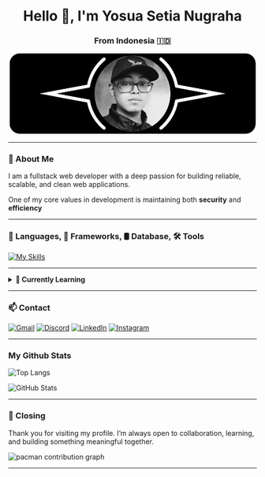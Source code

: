<h1 align="center">Hello 👋, I'm Yosua Setia Nugraha</h1>
<h3 align="center">From Indonesia 🇮🇩</h3>

![Yosua Setia](img/header.png)

---

### 💫 About Me

I am a fullstack web developer with a deep passion for building reliable, scalable, and clean web applications.

One of my core values in development is maintaining both **security** and **efficiency**

---

### 🧠 Languages, 🧱 Frameworks, 🛢️ Database, 🛠️ Tools

<p>

[![My Skills](https://skillicons.dev/icons?i=php,css,js,laravel,react,mysql,postgresql,figma,postman,docker)](https://skillicons.dev)

</p>

---

<details>
<summary><strong>🔐 Currently Learning</strong></summary>

I'm currently diving deeper into **data security** and exploring how to improve the way web applications handle and protect sensitive information.

</details>


---

### 📫 Contact

<p>

[![Gmail](https://img.shields.io/badge/Gmail-D14836?style=for-the-badge&logo=gmail&logoColor=white)](mailto:yosuasetian@gmail.com) [![Discord](https://img.shields.io/badge/Discord-%235865F2.svg?style=for-the-badge&logo=discord&logoColor=white)](https://discordapp.com/users/1185511669389066253) [![LinkedIn](https://img.shields.io/badge/linkedin-%230077B5.svg?style=for-the-badge&logo=linkedin&logoColor=white)](https://www.linkedin.com/in/yosua-sn) [![Instagram](https://img.shields.io/badge/Instagram-%23E4405F.svg?style=for-the-badge&logo=Instagram&logoColor=white)](https://www.instagram.com/yosuasetian1)

</p>

---

### My Github Stats

![Top Langs](https://github-readme-stats.vercel.app/api/top-langs/?username=yosua-sn&layout=compact&cache_seconds=60)

![GitHub Stats](https://github-readme-stats.vercel.app/api?username=yosua-sn&show_icons=true&theme=dark&hide=stars,issues&cache_seconds=60)

---

### 🙏 Closing

Thank you for visiting my profile. I’m always open to collaboration, learning, and building something meaningful together.

  <picture>
    <source media="(prefers-color-scheme: dark)" srcset="https://raw.githubusercontent.com/yosua-sn/yosua-sn/output/pacman-contribution-graph-dark.svg">
    <source media="(prefers-color-scheme: light)" srcset="https://raw.githubusercontent.com/yosua-sn/yosua-sn/output/pacman-contribution-graph.svg">
    <img alt="pacman contribution graph" src="https://raw.githubusercontent.com/yosua-sn/yosua-sn/output/pacman-contribution-graph.svg">
  </picture>


---

